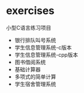 # exercises
小型C语言练习项目
- 银行排队叫号系统
- 学生信息管理系统-c版本
- 学生信息管理系统-cpp版本
- 图书借阅系统
- 基础计算器
- 多项式的简单计算
- 学生宿舍管理系统
